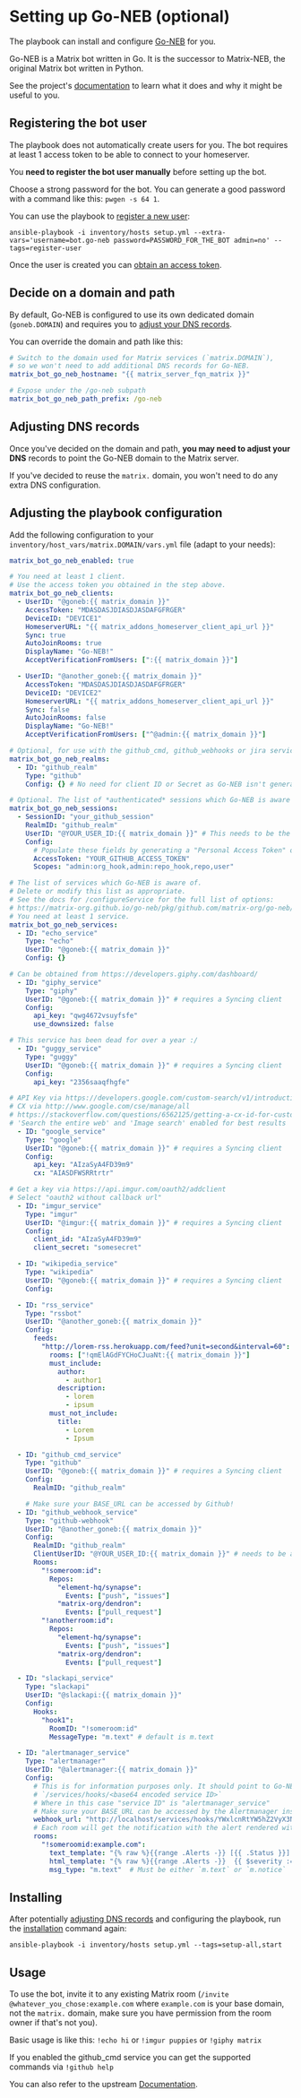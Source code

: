 # Setting up Go-NEB (optional)

The playbook can install and configure [Go-NEB](https://github.com/matrix-org/go-neb) for you.

Go-NEB is a Matrix bot written in Go. It is the successor to Matrix-NEB, the original Matrix bot written in Python.

See the project's [documentation](https://github.com/matrix-org/go-neb) to learn what it does and why it might be useful to you.


## Registering the bot user

The playbook does not automatically create users for you. The bot requires at least 1 access token to be able to connect to your homeserver.

You **need to register the bot user manually** before setting up the bot.

Choose a strong password for the bot. You can generate a good password with a command like this: `pwgen -s 64 1`.

You can use the playbook to [register a new user](registering-users.md):

```
ansible-playbook -i inventory/hosts setup.yml --extra-vars='username=bot.go-neb password=PASSWORD_FOR_THE_BOT admin=no' --tags=register-user
```

Once the user is created you can [obtain an access token](obtaining-access-tokens.md).


## Decide on a domain and path

By default, Go-NEB is configured to use its own dedicated domain (`goneb.DOMAIN`) and requires you to [adjust your DNS records](#adjusting-dns-records).

You can override the domain and path like this:

```yaml
# Switch to the domain used for Matrix services (`matrix.DOMAIN`),
# so we won't need to add additional DNS records for Go-NEB.
matrix_bot_go_neb_hostname: "{{ matrix_server_fqn_matrix }}"

# Expose under the /go-neb subpath
matrix_bot_go_neb_path_prefix: /go-neb
```


## Adjusting DNS records

Once you've decided on the domain and path, **you may need to adjust your DNS** records to point the Go-NEB domain to the Matrix server.

If you've decided to reuse the `matrix.` domain, you won't need to do any extra DNS configuration.


## Adjusting the playbook configuration

Add the following configuration to your `inventory/host_vars/matrix.DOMAIN/vars.yml` file (adapt to your needs):

```yaml
matrix_bot_go_neb_enabled: true

# You need at least 1 client.
# Use the access token you obtained in the step above.
matrix_bot_go_neb_clients:
  - UserID: "@goneb:{{ matrix_domain }}"
    AccessToken: "MDASDASJDIASDJASDAFGFRGER"
    DeviceID: "DEVICE1"
    HomeserverURL: "{{ matrix_addons_homeserver_client_api_url }}"
    Sync: true
    AutoJoinRooms: true
    DisplayName: "Go-NEB!"
    AcceptVerificationFromUsers: [":{{ matrix_domain }}"]

  - UserID: "@another_goneb:{{ matrix_domain }}"
    AccessToken: "MDASDASJDIASDJASDAFGFRGER"
    DeviceID: "DEVICE2"
    HomeserverURL: "{{ matrix_addons_homeserver_client_api_url }}"
    Sync: false
    AutoJoinRooms: false
    DisplayName: "Go-NEB!"
    AcceptVerificationFromUsers: ["^@admin:{{ matrix_domain }}"]

# Optional, for use with the github_cmd, github_webhooks or jira services
matrix_bot_go_neb_realms:
  - ID: "github_realm"
    Type: "github"
    Config: {} # No need for client ID or Secret as Go-NEB isn't generating OAuth URLs

# Optional. The list of *authenticated* sessions which Go-NEB is aware of.
matrix_bot_go_neb_sessions:
  - SessionID: "your_github_session"
    RealmID: "github_realm"
    UserID: "@YOUR_USER_ID:{{ matrix_domain }}" # This needs to be the username of the person that's allowed to use the !github commands
    Config:
      # Populate these fields by generating a "Personal Access Token" on github.com
      AccessToken: "YOUR_GITHUB_ACCESS_TOKEN"
      Scopes: "admin:org_hook,admin:repo_hook,repo,user"

# The list of services which Go-NEB is aware of.
# Delete or modify this list as appropriate.
# See the docs for /configureService for the full list of options:
# https://matrix-org.github.io/go-neb/pkg/github.com/matrix-org/go-neb/api/index.html#ConfigureServiceRequest
# You need at least 1 service.
matrix_bot_go_neb_services:
  - ID: "echo_service"
    Type: "echo"
    UserID: "@goneb:{{ matrix_domain }}"
    Config: {}

# Can be obtained from https://developers.giphy.com/dashboard/
  - ID: "giphy_service"
    Type: "giphy"
    UserID: "@goneb:{{ matrix_domain }}" # requires a Syncing client
    Config:
      api_key: "qwg4672vsuyfsfe"
      use_downsized: false

# This service has been dead for over a year :/
  - ID: "guggy_service"
    Type: "guggy"
    UserID: "@goneb:{{ matrix_domain }}" # requires a Syncing client
    Config:
      api_key: "2356saaqfhgfe"

# API Key via https://developers.google.com/custom-search/v1/introduction
# CX via http://www.google.com/cse/manage/all
# https://stackoverflow.com/questions/6562125/getting-a-cx-id-for-custom-search-google-api-python
# 'Search the entire web' and 'Image search' enabled for best results
  - ID: "google_service"
    Type: "google"
    UserID: "@goneb:{{ matrix_domain }}" # requires a Syncing client
    Config:
      api_key: "AIzaSyA4FD39m9"
      cx: "AIASDFWSRRtrtr"

# Get a key via https://api.imgur.com/oauth2/addclient
# Select "oauth2 without callback url"
  - ID: "imgur_service"
    Type: "imgur"
    UserID: "@imgur:{{ matrix_domain }}" # requires a Syncing client
    Config:
      client_id: "AIzaSyA4FD39m9"
      client_secret: "somesecret"

  - ID: "wikipedia_service"
    Type: "wikipedia"
    UserID: "@goneb:{{ matrix_domain }}" # requires a Syncing client
    Config:

  - ID: "rss_service"
    Type: "rssbot"
    UserID: "@another_goneb:{{ matrix_domain }}"
    Config:
      feeds:
        "http://lorem-rss.herokuapp.com/feed?unit=second&interval=60":
          rooms: ["!qmElAGdFYCHoCJuaNt:{{ matrix_domain }}"]
          must_include:
            author:
              - author1
            description:
              - lorem
              - ipsum
          must_not_include:
            title:
              - Lorem
              - Ipsum

  - ID: "github_cmd_service"
    Type: "github"
    UserID: "@goneb:{{ matrix_domain }}" # requires a Syncing client
    Config:
      RealmID: "github_realm"

    # Make sure your BASE_URL can be accessed by Github!
  - ID: "github_webhook_service"
    Type: "github-webhook"
    UserID: "@another_goneb:{{ matrix_domain }}"
    Config:
      RealmID: "github_realm"
      ClientUserID: "@YOUR_USER_ID:{{ matrix_domain }}" # needs to be an authenticated user so Go-NEB can create webhooks. Check the UserID field in the github_realm in matrix_bot_go_neb_sessions.
      Rooms:
        "!someroom:id":
          Repos:
            "element-hq/synapse":
              Events: ["push", "issues"]
            "matrix-org/dendron":
              Events: ["pull_request"]
        "!anotherroom:id":
          Repos:
            "element-hq/synapse":
              Events: ["push", "issues"]
            "matrix-org/dendron":
              Events: ["pull_request"]

  - ID: "slackapi_service"
    Type: "slackapi"
    UserID: "@slackapi:{{ matrix_domain }}"
    Config:
      Hooks:
        "hook1":
          RoomID: "!someroom:id"
          MessageType: "m.text" # default is m.text

  - ID: "alertmanager_service"
    Type: "alertmanager"
    UserID: "@alertmanager:{{ matrix_domain }}"
    Config:
      # This is for information purposes only. It should point to Go-NEB path as follows:
      # `/services/hooks/<base64 encoded service ID>`
      # Where in this case "service ID" is "alertmanager_service"
      # Make sure your BASE_URL can be accessed by the Alertmanager instance!
      webhook_url: "http://localhost/services/hooks/YWxlcnRtYW5hZ2VyX3NlcnZpY2U"
      # Each room will get the notification with the alert rendered with the given template
      rooms:
        "!someroomid:example.com":
          text_template: "{% raw %}{{range .Alerts -}} [{{ .Status }}] {{index .Labels \"alertname\" }}: {{index .Annotations \"description\"}} {{ end -}}{% endraw %}"
          html_template: "{% raw %}{{range .Alerts -}}  {{ $severity := index .Labels \"severity\" }}    {{ if eq .Status \"firing\" }}      {{ if eq $severity \"critical\"}}        <font color='red'><b>[FIRING - CRITICAL]</b></font>      {{ else if eq $severity \"warning\"}}        <font color='orange'><b>[FIRING - WARNING]</b></font>      {{ else }}        <b>[FIRING - {{ $severity }}]</b>      {{ end }}    {{ else }}      <font color='green'><b>[RESOLVED]</b></font>    {{ end }}  {{ index .Labels \"alertname\"}} : {{ index .Annotations \"description\"}}   <a href=\"{{ .GeneratorURL }}\">source</a><br/>{{end -}}{% endraw %}"
          msg_type: "m.text"  # Must be either `m.text` or `m.notice`
```


## Installing

After potentially [adjusting DNS records](#adjusting-dns-records) and configuring the playbook, run the [installation](installing.md) command again:

```
ansible-playbook -i inventory/hosts setup.yml --tags=setup-all,start
```


## Usage

To use the bot, invite it to any existing Matrix room (`/invite @whatever_you_chose:example.com` where `example.com` is your base domain, not the `matrix.` domain, make sure you have permission from the room owner if that's not you).

Basic usage is like this: `!echo hi` or `!imgur puppies` or `!giphy matrix`

If you enabled the github_cmd service you can get the supported commands via `!github help`

You can also refer to the upstream [Documentation](https://github.com/matrix-org/go-neb).
